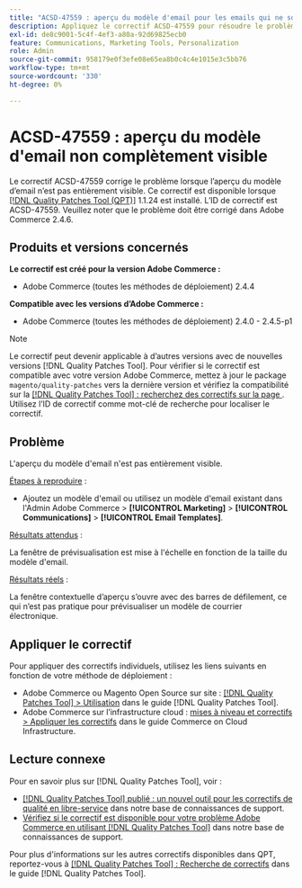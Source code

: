 ```yaml
---
title: "ACSD-47559 : aperçu du modèle d'email pour les emails qui ne sont pas entièrement visibles"
description: Appliquez le correctif ACSD-47559 pour résoudre le problème Adobe Commerce en raison duquel l’aperçu du modèle d’email n’est pas entièrement visible.
exl-id: de8c9001-5c4f-4ef3-a80a-92d69825ecb0
feature: Communications, Marketing Tools, Personalization
role: Admin
source-git-commit: 958179e0f3efe08e65ea8b0c4c4e1015e3c5bb76
workflow-type: tm+mt
source-wordcount: '330'
ht-degree: 0%

---
```


# ACSD-47559 : aperçu du modèle d&#39;email non complètement visible

Le correctif ACSD-47559 corrige le problème lorsque l’aperçu du modèle d’email n’est pas entièrement visible. Ce correctif est disponible lorsque [[!DNL Quality Patches Tool (QPT)]](https://experienceleague.adobe.com/docs/commerce-knowledge-base/kb/announcements/commerce-announcements/magento-quality-patches-released-new-tool-to-self-serve-quality-patches.html?lang=fr) 1.1.24 est installé. L’ID de correctif est ACSD-47559. Veuillez noter que le problème doit être corrigé dans Adobe Commerce 2.4.6.

## Produits et versions concernés

**Le correctif est créé pour la version Adobe Commerce :**

* Adobe Commerce (toutes les méthodes de déploiement) 2.4.4

**Compatible avec les versions d’Adobe Commerce :**

* Adobe Commerce (toutes les méthodes de déploiement) 2.4.0 - 2.4.5-p1

>[!NOTE]
>
>Le correctif peut devenir applicable à d’autres versions avec de nouvelles versions [!DNL Quality Patches Tool]. Pour vérifier si le correctif est compatible avec votre version Adobe Commerce, mettez à jour le package `magento/quality-patches` vers la dernière version et vérifiez la compatibilité sur la [[!DNL Quality Patches Tool] : recherchez des correctifs sur la page ](https://experienceleague.adobe.com/tools/commerce-quality-patches/index.html?lang=fr). Utilisez l’ID de correctif comme mot-clé de recherche pour localiser le correctif.

## Problème

L&#39;aperçu du modèle d&#39;email n&#39;est pas entièrement visible.

<u>Étapes à reproduire</u> :

* Ajoutez un modèle d&#39;email ou utilisez un modèle d&#39;email existant dans l&#39;Admin Adobe Commerce > **[!UICONTROL Marketing]** > **[!UICONTROL Communications]** > **[!UICONTROL Email Templates]**.

<u>Résultats attendus</u> :

La fenêtre de prévisualisation est mise à l&#39;échelle en fonction de la taille du modèle d&#39;email.

<u>Résultats réels</u> :

La fenêtre contextuelle d’aperçu s’ouvre avec des barres de défilement, ce qui n’est pas pratique pour prévisualiser un modèle de courrier électronique.

## Appliquer le correctif

Pour appliquer des correctifs individuels, utilisez les liens suivants en fonction de votre méthode de déploiement :

* Adobe Commerce ou Magento Open Source sur site : [[!DNL Quality Patches Tool] > Utilisation](https://experienceleague.adobe.com/docs/commerce-operations/tools/quality-patches-tool/usage.html?lang=fr) dans le guide [!DNL Quality Patches Tool].
* Adobe Commerce sur l’infrastructure cloud : [mises à niveau et correctifs > Appliquer les correctifs](https://experienceleague.adobe.com/docs/commerce-cloud-service/user-guide/develop/upgrade/apply-patches.html?lang=fr) dans le guide Commerce on Cloud Infrastructure.

## Lecture connexe

Pour en savoir plus sur [!DNL Quality Patches Tool], voir :

* [[!DNL Quality Patches Tool] publié : un nouvel outil pour les correctifs de qualité en libre-service](/help/announcements/adobe-commerce-announcements/magento-quality-patches-released-new-tool-to-self-serve-quality-patches.md) dans notre base de connaissances de support.
* [Vérifiez si le correctif est disponible pour votre problème Adobe Commerce en utilisant  [!DNL Quality Patches Tool]](/help/support-tools/patches-available-in-qpt-tool/check-patch-for-magento-issue-with-magento-quality-patches.md) dans notre base de connaissances de support.

Pour plus d&#39;informations sur les autres correctifs disponibles dans QPT, reportez-vous à [[!DNL Quality Patches Tool] : Recherche de correctifs](https://experienceleague.adobe.com/tools/commerce-quality-patches/index.html?lang=fr) dans le guide [!DNL Quality Patches Tool].

